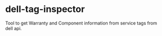 # dell-tag-inspector


Tool to get Warranty and Component information from service tags from dell api.
